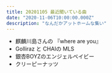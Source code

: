 ```yaml
---
title: 20201105 最近聞いている曲
date: "2020-11-06T10:00:00.000Z"
description: "なんだかアットホームな集い"
---
```


- 麒麟川島さんの 『where are you』
- Golliraz と CHAIの MLS
- 銀杏BOYZのエンジェルベイビー
- クリーピーナッツ